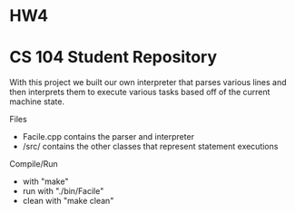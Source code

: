 # HW4

# CS 104 Student Repository

With this project we built our own interpreter that parses various lines and then
interprets them to execute various tasks based off of the current machine state.

Files
- Facile.cpp contains the parser and interpreter
- /src/ contains the other classes that represent statement executions

Compile/Run
- with "make"
- run with "./bin/Facile"
- clean with "make clean"
